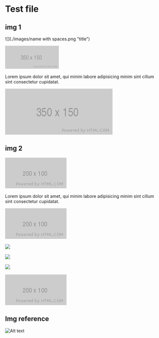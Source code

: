 # Test file

## img 1

![](./images/name with spaces.png "title")

<img src="images/image_350x150.png" alt="alt text" style="zoom:50%;" />

Lorem ipsum dolor sit amet, qui minim labore adipisicing minim sint cillum sint consectetur cupidatat.

<img src="./images/image_350x150.png" alt="alt text"  />

## img 2

![img1](./images/image_200x100.png)

Lorem ipsum dolor sit amet, qui minim labore adipisicing minim sint cillum sint consectetur cupidatat.

![alt text](images/image_200x100.png "image title")

![](/home/flytaly/go/src/imagesync/test_files/assets/8e49edbc88ac9d54b85e410d0d2a84f881759423.png)

![](/home/outside1.png)

![](../../../outside2.png)

![img3](./images/name%20with%20spaces.png)

## Img reference

![Alt text][imgid1]

[imgid1]: ./images/empty.jpg "Optional title attribute"
